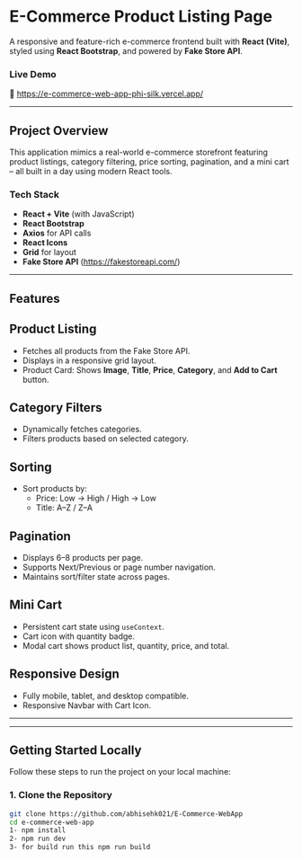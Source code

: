 # E-Commerce Product Listing Page

A responsive and feature-rich e-commerce frontend built with **React (Vite)**, styled using **React Bootstrap**, and powered by **Fake Store API**.

### Live Demo

🔗 https://e-commerce-web-app-phi-silk.vercel.app/

---

## Project Overview

This application mimics a real-world e-commerce storefront featuring product listings, category filtering, price sorting, pagination, and a mini cart – all built in a day using modern React tools.

### Tech Stack

- **React + Vite** (with JavaScript)
- **React Bootstrap**
- **Axios** for API calls
- **React Icons**  
- **Grid** for layout
- **Fake Store API** (https://fakestoreapi.com/)

---

## Features

## Product Listing
- Fetches all products from the Fake Store API.
- Displays in a responsive grid layout.
- Product Card: Shows **Image**, **Title**, **Price**, **Category**, and **Add to Cart** button.

## Category Filters
- Dynamically fetches categories.
- Filters products based on selected category.

## Sorting
- Sort products by:
  - Price: Low → High / High → Low
  - Title: A–Z / Z–A

## Pagination
- Displays 6–8 products per page.
- Supports Next/Previous or page number navigation.
- Maintains sort/filter state across pages.

## Mini Cart
- Persistent cart state using `useContext`.
- Cart icon with quantity badge.
- Modal cart shows product list, quantity, price, and total.

## Responsive Design
- Fully mobile, tablet, and desktop compatible.
- Responsive Navbar with Cart Icon.

---

---

## Getting Started Locally

Follow these steps to run the project on your local machine:

### 1. Clone the Repository

```bash
git clone https://github.com/abhisehk021/E-Commerce-WebApp
cd e-commerce-web-app
1- npm install
2- npm run dev
3- for build run this npm run build




